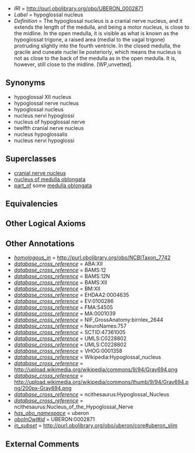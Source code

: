  * *IRI* = http://purl.obolibrary.org/obo/UBERON_0002871
 * *Label* = hypoglossal nucleus
 * *Definition* = The hypoglossal nucleus is a cranial nerve nucleus, and it extends the length of the medulla, and being a motor nucleus, is close to the midline. In the open medulla, it is visible as what is known as the hypoglossal trigone, a raised area (medial to the vagal trigone) protruding slightly into the fourth ventricle. In the closed medulla, the gracile and cuneate nuclei lie posteriorly, which means the nucleus is not as close to the back of the medulla as in the open medulla. It is, however, still close to the midline. [WP,unvetted].

## Synonyms

 * hypoglossal XII nucleus
 * hypoglossal nerve nucleus
 * hypoglossal nucleus
 * nucleus nervi hypoglossi
 * nucleus of hypoglossal nerve
 * twelfth cranial nerve nucleus
 * nucleus hypoglossalis
 * nucleus nervi hypoglossi

## Superclasses

 * [cranial nerve nucleus](../../UBERON/26/UBERON_0000126.md)
 * [nucleus of medulla oblongata](../../UBERON/35/UBERON_0007635.md)
 * [part_of](../../BFO/50/BFO_0000050.md) some [medulla oblongata](../../UBERON/96/UBERON_0001896.md)

## Equivalencies


## Other Logical Axioms


## Other Annotations

 * *[homologous_in](../../core#homologous/in/core#homologous_in.md)* = http://purl.obolibrary.org/obo/NCBITaxon_7742
 * *[database_cross_reference](../../ef/oboInOwl#hasDbXref.md)* = ABA:XII
 * *[database_cross_reference](../../ef/oboInOwl#hasDbXref.md)* = BAMS:12
 * *[database_cross_reference](../../ef/oboInOwl#hasDbXref.md)* = BAMS:12N
 * *[database_cross_reference](../../ef/oboInOwl#hasDbXref.md)* = BAMS:XII
 * *[database_cross_reference](../../ef/oboInOwl#hasDbXref.md)* = BM:XII
 * *[database_cross_reference](../../ef/oboInOwl#hasDbXref.md)* = EHDAA2:0004635
 * *[database_cross_reference](../../ef/oboInOwl#hasDbXref.md)* = EV:0100286
 * *[database_cross_reference](../../ef/oboInOwl#hasDbXref.md)* = FMA:54505
 * *[database_cross_reference](../../ef/oboInOwl#hasDbXref.md)* = MA:0001039
 * *[database_cross_reference](../../ef/oboInOwl#hasDbXref.md)* = NIF_GrossAnatomy:birnlex_2644
 * *[database_cross_reference](../../ef/oboInOwl#hasDbXref.md)* = NeuroNames:757
 * *[database_cross_reference](../../ef/oboInOwl#hasDbXref.md)* = SCTID:47361005
 * *[database_cross_reference](../../ef/oboInOwl#hasDbXref.md)* = UMLS:C0228802
 * *[database_cross_reference](../../ef/oboInOwl#hasDbXref.md)* = UMLS:C0228802
 * *[database_cross_reference](../../ef/oboInOwl#hasDbXref.md)* = VHOG:0001358
 * *[database_cross_reference](../../ef/oboInOwl#hasDbXref.md)* = Wikipedia:Hypoglossal_nucleus
 * *[database_cross_reference](../../ef/oboInOwl#hasDbXref.md)* = http://upload.wikimedia.org/wikipedia/commons/9/94/Gray694.png
 * *[database_cross_reference](../../ef/oboInOwl#hasDbXref.md)* = http://upload.wikimedia.org/wikipedia/commons/thumb/9/94/Gray694.png/200px-Gray694.png
 * *[database_cross_reference](../../ef/oboInOwl#hasDbXref.md)* = ncithesaurus:Hypoglossal_Nucleus
 * *[database_cross_reference](../../ef/oboInOwl#hasDbXref.md)* = ncithesaurus:Nucleus_of_the_Hypoglossal_Nerve
 * *[has_obo_namespace](../../ce/oboInOwl#hasOBONamespace.md)* = uberon
 * *[oboInOwl#id](../../id/oboInOwl#id.md)* = UBERON:0002871
 * *[in_subset](../../et/oboInOwl#inSubset.md)* = http://purl.obolibrary.org/obo/uberon/core#uberon_slim

## External Comments

